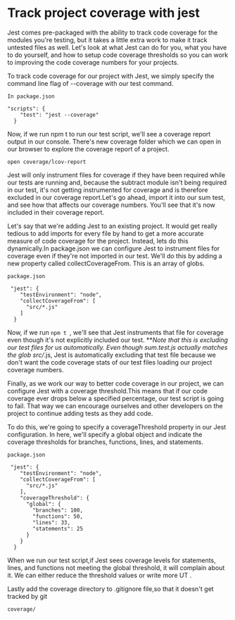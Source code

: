 # Track project coverage with jest

Jest comes pre-packaged with the ability to track code coverage for the modules you're testing, but it takes a little extra work to make 
it track untested files as well. Let's look at what Jest can do for you, what you have to do yourself, and how to setup code 
coverage thresholds so you can work to improving the code coverage numbers for your projects.

To track code coverage for our project with Jest, we simply specify the command line flag of --coverage with our test command.

```
In package.json

"scripts": {
    "test": "jest --coverage"
  }

```
 Now, if we run npm t to run our test script, we'll see a coverage report output in our console. There's new coverage folder which we can open in our browser to explore the coverage report of a project.
 ```
open coverage/lcov-report
 ```
Jest will only instrument files for coverage if they have been required while our tests are running and, because the subtract module isn't being required in our test, it's not getting instrumented for coverage and is therefore excluded in our coverage report.Let's go ahead, import it into our sum test, and see how that affects our coverage numbers. You'll see that it's now included in their coverage report.

Let's say that we're adding Jest to an existing project. It would get really tedious to add imports for every file by hand to get a more accurate measure of code coverage for the project.
Instead, lets do this dynamically.In package.json we can configure Jest to instrument files for coverage even if they're not imported in our test.
We'll do this by adding a new property called collectCoverageFrom. This is an array of globs.

```
package.json

 "jest": {
    "testEnvironment": "node",
    "collectCoverageFrom": [
      "src/*.js"
    ]
  }

```
 Now, if we run ```npm t ```, we'll see that Jest instruments that file for coverage even though it's not
 explicitly included our test. 
 ***Note that this is excluding our test files for us automatically. Even though sum.test.js actually matches the glob src/*.js, 
 Jest is automatically excluding that test file because we don't want the code coverage stats of our test files loading our project coverage numbers.
 
Finally, as we work our way to better code coverage in our project, we can configure Jest with a coverage threshold.This means that if our 
code coverage ever drops below a specified percentage, our test script is going to fail. That way we can encourage ourselves and other developers
on the project to continue adding tests as they add code.

To do this, we're going to specify a coverageThreshold property in our Jest configuration. In here, we'll specify a global object and indicate the coverage thresholds for branches, functions, lines, and statements.

```
package.json

 "jest": {
    "testEnvironment": "node",
    "collectCoverageFrom": [
      "src/*.js"
    ],
    "coverageThreshold": {
      "global": {
        "branches": 100,
        "functions": 50,
        "lines": 33,
        "statements": 25
      }
    }
  }

```
 When we run our test script,if Jest sees coverage levels for statements, lines, and functions not meeting the global threshold, it will complain about it.
 We can either reduce the threshold values or write more UT .
 
 Lastly add the coverage directory to .gitignore file,so that it doesn't get tracked by git
 ```
 coverage/
 ```
